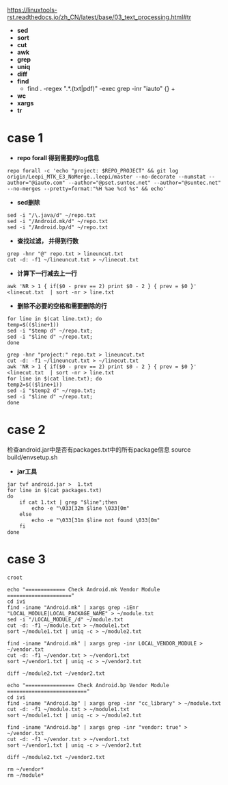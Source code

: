 https://linuxtools-rst.readthedocs.io/zh_CN/latest/base/03_text_processing.html#tr
- **sed**
- **sort**
- **cut**
- **awk**
- **grep**
- **uniq**
- **diff**
- **find**
    + find . -regex  ".*\.\(txt\|pdf\)" -exec grep -inr "iauto" {} +
- **wc**
- **xargs**
- **tr**

# case 1
- **repo forall 得到需要的log信息**
```
repo forall -c 'echo "project: $REPO_PROJECT" && git log origin/Leepi_MTK_E3_NoMerge..leepi/master --no-decorate --numstat --author="@iauto.com" --author="@pset.suntec.net" --author="@suntec.net" --no-merges --pretty=format:"%H %ae %cd %s" && echo'
```
- **sed删除**
```
sed -i "/\.java/d" ~/repo.txt
sed -i "/Android.mk/d" ~/repo.txt
sed -i "/Android.bp/d" ~/repo.txt
```
- **查找过滤， 并得到行数**
```
grep -hnr "@" repo.txt > lineuncut.txt
cut -d: -f1 ~/lineuncut.txt > ~/linecut.txt
```
- **计算下一行减去上一行**
```
awk 'NR > 1 { if($0 - prev == 2) print $0 - 2 } { prev = $0 }' <linecut.txt  | sort -nr > line.txt
```
- **删除不必要的空格和需要删除的行**
```
for line in $(cat line.txt); do 
temp=$(($line+1))
sed -i "$temp d" ~/repo.txt; 
sed -i "$line d" ~/repo.txt; 
done

grep -hnr "project:" repo.txt > lineuncut.txt
cut -d: -f1 ~/lineuncut.txt > ~/linecut.txt
awk 'NR > 1 { if($0 - prev == 2) print $0 - 2 } { prev = $0 }' <linecut.txt  | sort -nr > line.txt
for line in $(cat line.txt); do 
temp2=$(($line+1))
sed -i "$temp2 d" ~/repo.txt; 
sed -i "$line d" ~/repo.txt; 
done
```
# case 2
检查android.jar中是否有packages.txt中的所有package信息
source build/envsetup.sh
- **jar工具**
```
jar tvf android.jar >  1.txt
for line in $(cat packages.txt)
do
    if cat 1.txt | grep "$line";then
    	echo -e "\033[32m $line \033[0m"
	else
		echo -e "\033[31m $line not found \033[0m"
	fi
done
```
# case 3
```
croot

echo "============= Check Android.mk Vendor Module ====================="
cd ivi
find -iname "Android.mk" | xargs grep -iEnr "LOCAL_MODULE|LOCAL_PACKAGE_NAME" > ~/module.txt
sed -i "/LOCAL_MODULE_/d" ~/module.txt
cut -d: -f1 ~/module.txt > ~/module1.txt
sort ~/module1.txt | uniq -c > ~/module2.txt

find -iname "Android.mk" | xargs grep -inr LOCAL_VENDOR_MODULE > ~/vendor.txt
cut -d: -f1 ~/vendor.txt > ~/vendor1.txt
sort ~/vendor1.txt | uniq -c > ~/vendor2.txt

diff ~/module2.txt ~/vendor2.txt

echo "================ Check Android.bp Vendor Module =========================="
cd ivi
find -iname "Android.bp" | xargs grep -inr "cc_library" > ~/module.txt
cut -d: -f1 ~/module.txt > ~/module1.txt
sort ~/module1.txt | uniq -c > ~/module2.txt

find -iname "Android.bp" | xargs grep -inr "vendor: true" > ~/vendor.txt
cut -d: -f1 ~/vendor.txt > ~/vendor1.txt
sort ~/vendor1.txt | uniq -c > ~/vendor2.txt

diff ~/module2.txt ~/vendor2.txt

rm ~/vendor*
rm ~/module*
```

